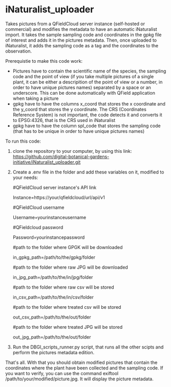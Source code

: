 # iNaturalist_uploader
Takes pictures from a QFieldCloud server instance (self-hosted or commercial) and modifies the metadata to have an automatic iNaturalist import. It takes the sample sampling code and coordinates in the gpkg file of interest and adds it in the pictures metadata. Then, once uploaded to iNaturalist, it adds the sampling code as a tag and the coordinates to the observation.

Prerequistie to make this code work:
- Pictures have to contain the scientific name of the species, the sampling code and the point of view (if you take multiple pictures of a single plant, it can be either a descripition of the point of view or a number, in order to have unique pictures names) separated by a space or an underscore. This can be done automatically with QField application when taking a picture
- gpkg have to have the columns x_coord that stores the x coordinate and the y_coord that stores the y coordinate. The CRS (Coordinates Reference System) is not important, the code detects it and converts it to EPSG:4326, that is the CRS used in iNaturalist
- gpkg have to have the column spl_code that stores the sampling code (that has to be unique in order to have unique pictures names)


To run this code: 
1. clone the repository to your computer, by using this link: https://github.com/digital-botanical-gardens-initiative/iNaturalist_uploader.git
2. Create a .env file in the folder and add these variables on it, modified to your needs: 

    #QFieldCloud server instance's API link

    Instance=https://your/qfieldcloud/url/api/v1

    #QFieldCloud username

    Username=yourinstanceusername

    #QFieldcloud password

    Password=yourinstancepassword

    #path to the folder where GPGK will be downloaded

    in_gpkg_path=/path/to/the/gpkg/folder

    #path to the folder where raw JPG will be downloaded

    in_jpg_path=/path/to/the/in/jpg/folder

    #path to the folder where raw csv will be stored

    in_csv_path=/path/to/the/in/csv/folder

    #path to the folder where treated csv will be stored

    out_csv_path=/path/to/the/out/folder

    #path to the folder where treated JPG will be stored

    out_jpg_path=/path/to/the/out/folder
    
3. Run the DBGI_scripts_runner.py script, that runs all the other scipts and perform the pictures metadata edition.

That's all. With that you should obtain modified pictures that contain the coordinates where the plant have been collected and the sampling code. If you want to verify, you can use the command exiftool /path/to/your/modified/picture.jpg. It will display the picture metadata.
